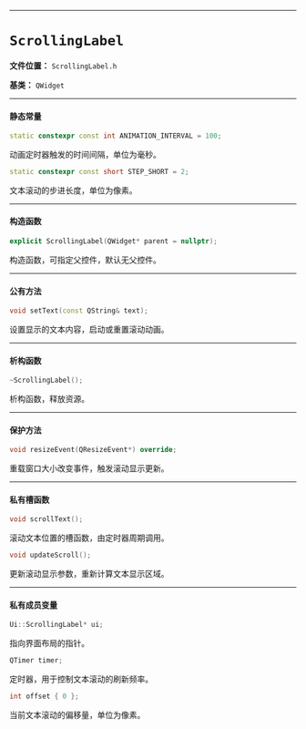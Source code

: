 ------

# `ScrollingLabel`

**文件位置：** `ScrollingLabel.h`

**基类：** `QWidget`

------

#### 静态常量

```cpp
static constexpr const int ANIMATION_INTERVAL = 100;
```

动画定时器触发的时间间隔，单位为毫秒。

```cpp
static constexpr const short STEP_SHORT = 2;
```

文本滚动的步进长度，单位为像素。

------

#### 构造函数

```cpp
explicit ScrollingLabel(QWidget* parent = nullptr);
```

构造函数，可指定父控件，默认无父控件。

------

#### 公有方法

```cpp
void setText(const QString& text);
```

设置显示的文本内容，启动或重置滚动动画。

------

#### 析构函数

```cpp
~ScrollingLabel();
```

析构函数，释放资源。

------

#### 保护方法

```cpp
void resizeEvent(QResizeEvent*) override;
```

重载窗口大小改变事件，触发滚动显示更新。

------

#### 私有槽函数

```cpp
void scrollText();
```

滚动文本位置的槽函数，由定时器周期调用。

```cpp
void updateScroll();
```

更新滚动显示参数，重新计算文本显示区域。

------

#### 私有成员变量

```cpp
Ui::ScrollingLabel* ui;
```

指向界面布局的指针。

```cpp
QTimer timer;
```

定时器，用于控制文本滚动的刷新频率。

```cpp
int offset { 0 };
```

当前文本滚动的偏移量，单位为像素。